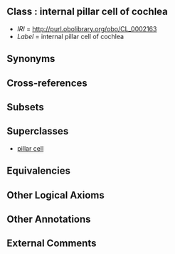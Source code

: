 
## Class : internal pillar cell of cochlea

 * *IRI* = http://purl.obolibrary.org/obo/CL_0002163
 * *Label* = internal pillar cell of cochlea

## Synonyms


## Cross-references


## Subsets


## Superclasses

 * [pillar cell](../../CL/91/CL_1000191.md)

## Equivalencies


## Other Logical Axioms


## Other Annotations


## External Comments

